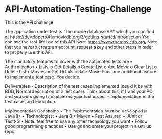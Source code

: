 # API-Automation-Testing-Challenge

This is the API challenge

The application under test is “The movie database API” which you can find at https://developers.themoviedb.org/3/getting-started/introduction
You can see the real-life use of this API here: https://www.themoviedb.org/
Note that you have to create an account, request a key and other steps in order to properly use this API.

The mandatory features to cover with the automated tests are
• Authentication
• Lists:
	o Get Details
	o Create List
	o Add Movie
	o Clear List
	o Delete List
• Movies:
	o Get Details
	o Rate Movie
Plus, one additional feature to implement a test case. You decide.

Deliverables
• Description of the test cases implemented (could it be with BDD, Normal description of a test case). Think about this, if I was your PO and you were going to explain me your test cases.
• Implementation of the test cases and Execution.

Implementation Constrains
• The implementation must be developed in Java 8+
• Technologies:
• Java 8
• Maven
• Rest Assured
• JUnit or TestNG
• Note: feel free to use any other technology you want
• Follow good programming practices
• Use git and share your project in a GitHub repo